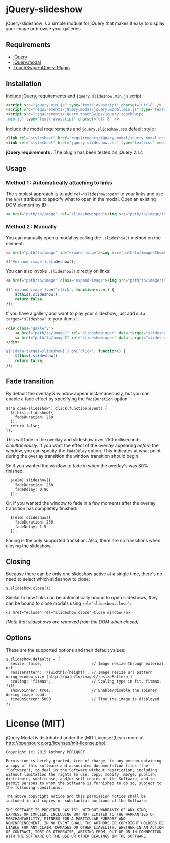 # jQuery-slideshow

jQuery-slideshow is a simple module for jQuery that makes it easy to display your image or browse your galleries.

## Requirements

* [jQuery](http://jquery.com/)
* [jQuery.modal](https://github.com/kylefox/jquery-modal)
* [TouchSwipe-jQuery-Plugin](https://github.com/mattbryson/TouchSwipe-Jquery-Plugin)

## Installation

Include [jQuery](http://jquery.com/), requirements and `jquery.slideshow.min.js` script :
```html
<script src="jquery.min.js" type="text/javascript" charset="utf-8" />
<script src="requirements/jQuery.modal/jquery.modal.min.js" type="text/javascript" charset="utf-8" />
<script src="requirements/jQuery.touchSwipe/jquery.touchSwipe
.min.js" type="text/javascript" charset="utf-8" />
```

Include the modal requirements and `jquery.slideshow.css` default style :
```html
<link rel="stylesheet" href="requirements/jQuery.modal/jquery.modal.css" type="text/css" media="screen" />
<link rel="stylesheet" href="jquery.slideshow.css" type="text/css" media="screen" />
```

**jQuery requirements :** The plugin has been tested on jQuery 2.1.4

## Usage

### Method 1 : Automatically attaching to links

The simplest approach is to add `rel="slideshow:open"` to your links and use the `href` attribute to specify what to open in the modal.
Open an existing DOM element by ID :
```html
<a href="path/to/image" rel="slideshow:open"><img src="path/to/image/thumbnail" /></a>
```

### Method 2 : Manually

You can manually open a modal by calling the `.slideshow()` method on the element:
```html
<a href="path/to/image" id="expand-image"><img src="path/to/image/thumbnail" /></a>
```

```js
$('#expand-image').slideshow();
```

You can also invoke `.slideshow()` directly on links:
```html
<a href="path/to/image" class="expand-image"><img src="path/to/image/thumbnail" /></a>
```

```js
$('.expand-image').on('click', function(event) {
    $(this).slideshow();
    return false;
});
```


If you have a gallery and want to play your slideshow, just add `data-target="slideshow"` to your items :
```html
<div class="gallery">
    <a href="path/to/image1" rel="slideshow:open" data-target="slideshow"><img src="path/to/image/thumbnail1" /></a>
    <a href="path/to/image2" rel="slideshow:open" data-target="slideshow"><img src="path/to/image/thumbnail2" /></a>
</div>
```

```js
$('[data-target=slideshow]').on('click', function() {
    $(this).slideshow();
    return false;
});
```

## Fade transition

By default the overlay & window appear instantaneously, but you can enable a fade effect by specifying the `fadeDuration` option.

    $('a.open-slideshow').click(function(event) {
      $(this).slideshow({
        fadeDuration: 250
      });
      return false;
    });

This will fade in the overlay and slideshow over 250 milliseconds _simultaneously._ If you want the effect of the overlay appearing _before_ the window, you can specify the `fadeDelay` option. This indicates at what point during the overlay transition the window transition should begin.

So if you wanted the window to fade in when the overlay's was 80% finished:

      $(elm).slideshow({
        fadeDuration: 250,
        fadeDelay: 0.80
      });

Or, if you wanted the window to fade in a few moments after the overlay transition has completely finished:

      $(elm).slideshow({
        fadeDuration: 250,
        fadeDelay: 1.5
      });

Fading is the only supported transition. Also, there are no transitions when closing the slideshow.

## Closing

Because there can be only one slideshow active at a single time, there's no need to select which slideshow to close:

    $.slideshow.close();

Similar to how links can be automatically bound to open slideshows, they can be bound to close modals using `rel="slideshow:close"`:

    <a href="#close" rel="slideshow:close">Close window</a>

_(Note that slideshows are removed from the DOM when closed)._

## Options

These are the supported options and their default values:

    $.slideshow.defaults = {
      resize: false,                      // Image resize through external url
      resizePattern: '/{width}/{height}', // Image resize url pattern using window size (http://path/to/image[/resizePattern])
      scaling: 'fitmax',                  // Scaling type in fit, fitmax, fill
      showSpinner: true,                  // Enable/disable the spinner during image load.
      timeOnScreen: 5000                  // Time the image is displayed
    };

# License (MIT)

jQuery Modal is distributed under the [MIT License](Learn more at http://opensource.org/licenses/mit-license.php):

    Copyright (c) 2015 Anthony PERIQUET

    Permission is hereby granted, free of charge, to any person obtaining
    a copy of this software and associated documentation files (the
    "Software"), to deal in the Software without restriction, including
    without limitation the rights to use, copy, modify, merge, publish,
    distribute, sublicense, and/or sell copies of the Software, and to
    permit persons to whom the Software is furnished to do so, subject to
    the following conditions:

    The above copyright notice and this permission notice shall be
    included in all copies or substantial portions of the Software.

    THE SOFTWARE IS PROVIDED "AS IS", WITHOUT WARRANTY OF ANY KIND,
    EXPRESS OR IMPLIED, INCLUDING BUT NOT LIMITED TO THE WARRANTIES OF
    MERCHANTABILITY, FITNESS FOR A PARTICULAR PURPOSE AND
    NONINFRINGEMENT. IN NO EVENT SHALL THE AUTHORS OR COPYRIGHT HOLDERS BE
    LIABLE FOR ANY CLAIM, DAMAGES OR OTHER LIABILITY, WHETHER IN AN ACTION
    OF CONTRACT, TORT OR OTHERWISE, ARISING FROM, OUT OF OR IN CONNECTION
    WITH THE SOFTWARE OR THE USE OR OTHER DEALINGS IN THE SOFTWARE.